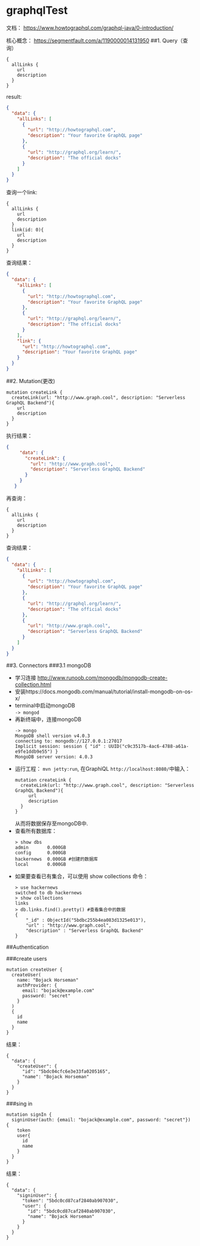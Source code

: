# graphqlTest
文档： https://www.howtographql.com/graphql-java/0-introduction/

核心概念： https://segmentfault.com/a/1190000014131950
##1. Query（查询）
```
{
  allLinks {
    url
    description
  }
}
```
result:
```json
{
  "data": {
    "allLinks": [
      {
        "url": "http://howtographql.com",
        "description": "Your favorite GraphQL page"
      },
      {
        "url": "http://graphql.org/learn/",
        "description": "The official docks"
      }
    ]
  }
}
```
查询一个link:
```
{
  allLinks {
    url
    description
  }
  link(id: 0){
    url
    description
  }
}
```
查询结果：
```json
{
  "data": {
    "allLinks": [
      {
        "url": "http://howtographql.com",
        "description": "Your favorite GraphQL page"
      },
      {
        "url": "http://graphql.org/learn/",
        "description": "The official docks"
      }
    ],
    "link": {
      "url": "http://howtographql.com",
      "description": "Your favorite GraphQL page"
    }
  }
}
```
##2. Mutation(更改)
```
mutation createLink {
  createLink(url: "http://www.graph.cool", description: "Serverless GraphQL Backend"){
  	url
  	description
  }
}
```
执行结果：
```json
{
     "data": {
       "createLink": {
         "url": "http://www.graph.cool",
         "description": "Serverless GraphQL Backend"
       }
     }
   }
```

再查询：
```
{
  allLinks {
    url
    description
  }
}
```
查询结果：
```json
{
  "data": {
    "allLinks": [
      {
        "url": "http://howtographql.com",
        "description": "Your favorite GraphQL page"
      },
      {
        "url": "http://graphql.org/learn/",
        "description": "The official docks"
      },
      {
        "url": "http://www.graph.cool",
        "description": "Serverless GraphQL Backend"
      }
    ]
  }
}
```
##3. Connectors
###3.1 mongoDB
 + 学习连接 http://www.runoob.com/mongodb/mongodb-create-collection.html
 + 安装https://docs.mongodb.com/manual/tutorial/install-mongodb-on-os-x/
 + terminal中启动mongoDB \
   ```-> mongod``` 
 + 再新终端中，连接mongoDB
   ```
   -> mongo
   MongoDB shell version v4.0.3
   connecting to: mongodb://127.0.0.1:27017
   Implicit session: session { "id" : UUID("c9c3517b-4ac6-4788-a61a-e9fe1ddb9e55") }
   MongoDB server version: 4.0.3
   ```
 + 运行工程： ```mvn jetty:run```, 在GraphiQL ```http://localhost:8080/```中输入：
   ```
   mutation createLink {
     createLink(url: "http://www.graph.cool", description: "Serverless GraphQL Backend"){
     	url
     	description
     }
   }
   ```
   从而将数据保存至mongoDB中.
 + 查看所有数据库：
   ```
   > show dbs
   admin       0.000GB
   config      0.000GB
   hackernews  0.000GB #创建的数据库
   local       0.000GB
   ```
 + 如果要查看已有集合，可以使用 show collections 命令：
    ```
    > use hackernews
    switched to db hackernews
    > show collections
    links
    > db.links.find().pretty() #查看集合中的数据
    {
    	"_id" : ObjectId("5bdbc255b4ea083d1325e013"),
    	"url" : "http://www.graph.cool",
    	"description" : "Serverless GraphQL Backend"
    }
    ```
 ##Authentication
 
 ###create users
 ```
 mutation createUser {
   createUser(
     name: "Bojack Horseman"
     authProvider: {
       email: "bojack@example.com"
       password: "secret"
     }
   )
   {
     id
     name
   }
 }
 ```
 结果：
 ```
 {
   "data": {
     "createUser": {
       "id": "5bdc04cfc6e3e33fa0205165",
       "name": "Bojack Horseman"
     }
   }
 }
 ```
 ###sing in
 ```
 mutation signIn {
   signinUser(auth: {email: "bojack@example.com", password: "secret"}) {
     token
     user{
       id
       name
     }
   }
 }
 ```
 结果：
 ```
 {
   "data": {
     "signinUser": {
       "token": "5bdc0cd87caf2840ab907030",
       "user": {
         "id": "5bdc0cd87caf2840ab907030",
         "name": "Bojack Horseman"
       }
     }
   }
 }
 ```